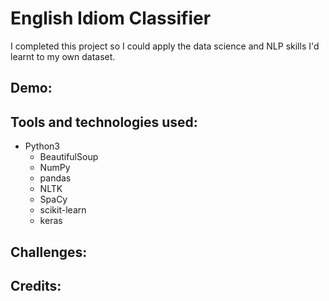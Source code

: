 # English Idiom Classifier
 
I completed this project so I could apply the data science and NLP skills I'd learnt to my own dataset.

## Demo:

## Tools and technologies used:
* Python3
  * BeautifulSoup
  * NumPy
  * pandas
  * NLTK
  * SpaCy
  * scikit-learn
  * keras

## Challenges:

## Credits:
